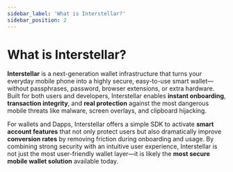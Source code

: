 ```yaml
---
sidebar_label: 'What is Interstellar?'
sidebar_position: 2
---
```


# What is Interstellar?

**Interstellar** is a next-generation wallet infrastructure that turns your everyday mobile phone into a highly secure, easy-to-use smart wallet—without passphrases, password, browser extensions, or extra hardware. Built for both users and developers, Interstellar enables **instant onboarding**, **transaction integrity**, and **real protection** against the most dangerous mobile threats like malware, screen overlays, and clipboard hijacking.

For wallets and Dapps, Interstellar offers a simple SDK to activate **smart account features** that not only protect users but also dramatically improve **conversion rates** by removing friction during onboarding and usage. By combining strong security with an intuitive user experience, Interstellar is not just the most user-friendly wallet layer—it is likely the **most secure mobile wallet solution** available today.

